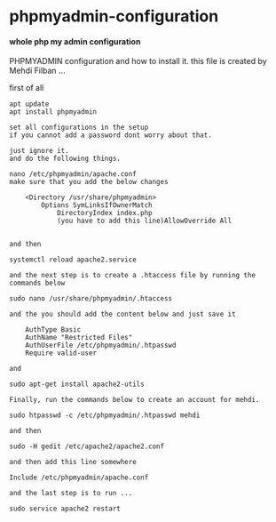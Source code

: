# phpmyadmin-configuration
#### whole php my admin configuration

PHPMYADMIN configuration and how to install it.
this file is created by Mehdi Filban ...

first of all 
	
	apt update
	apt install phpmyadmin
	
	set all configurations in the setup 
	if you cannot add a password dont worry about that.

	just ignore it.
	and do the following things.

	nano /etc/phpmyadmin/apache.conf
	make sure that you add the below changes
	
		<Directory /usr/share/phpmyadmin>
	        Options SymLinksIfOwnerMatch
                DirectoryIndex index.php
    	        (you have to add this line)AllowOverride All

	
	and then 
	
	systemctl reload apache2.service
	
	and the next step is to create a .htaccess file by running the commands below
	
	sudo nano /usr/share/phpmyadmin/.htaccess

	and the you should add the content below and just save it

		AuthType Basic
		AuthName "Restricted Files"
		AuthUserFile /etc/phpmyadmin/.htpasswd
		Require valid-user

	and 
	
	sudo apt-get install apache2-utils

	Finally, run the commands below to create an account for mehdi.

	sudo htpasswd -c /etc/phpmyadmin/.htpasswd mehdi

	and then 
	
	sudo -H gedit /etc/apache2/apache2.conf

	and then add this line somewhere
	
	Include /etc/phpmyadmin/apache.conf

	and the last step is to run ...
	
	sudo service apache2 restart
